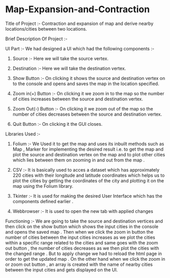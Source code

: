 # Map-Expansion-and-Contraction
Title of Project :- Contraction and expansion of map and derive nearby locations/cities between two locations.

Brief Description Of Project :-

UI Part :- We had designed a UI which had the following components :-

1. Source :- Here we will take the source vertex.

2. Destination :- Here we will take the destination vertex.

3. Show Button :- On clicking it shows the source and destination vertex on to the console and opens and saves the map in the location specified.

4. Zoom in(+) Button :- On clicking it we zoom in to the map so the number of cities increases between the source and destination vertex.

5. Zoom Out(-) Button :- On clicking it we zoom out of the map so the number of cities decreases between the source and destination vertex.

6. Quit Button :- On clicking it the GUI closes.

Libraries Used :-

1. Folium :- We Used it to get the map and uses its inbuilt methods such as Map , Marker for implementing the desired result i.e. to get the map and plot the source and destination vertex on the map and to plot other cities which lies between them on zooming in and out from the  map .

2. CSV :- It is basically used to acces a dataset which has approximately 220 cities with their longitude and latitude coordinates which helps us to plot the cities by getting the coordinates of the city and plotting it on the map using the Folium library.

3. Tkinter :- It is used for making the desired User Interface which has the components defined earlier .

4. Webbrowser :- It is used to open the new tab with applied changes

Functioning :- We are going to take the source and destination vertices and then click on the show button which shows the input cities in the console and opens the saved map . Then when we click the zoom in button the number of cities between the input cities increases as we plot the cities within a specific range related to the cities and same goes with the zoom out button , the number of cities decreases as we then plot the cities with the changed range . But to apply change we had to reload the html page in order to get the updated map . On the other hand when we click the zoom in or zoom out button , an array is created with the name of nearby cities between the input cities and gets displayed on the UI.
